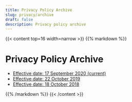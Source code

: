 ```yaml
---
title: Privacy Policy Archive
slug: privacy/archive
draft: false
description: Privacy policy archive
---
```


{{< content top=16 width=narrow >}}
{{% markdown %}}
# Privacy Policy Archive

* [Effective date: 17 September 2020 (current)](/privacy/archive/20200917)
* [Effective date: 22 October 2019](/privacy/archive/20191022)
* [Effective date: 18 October 2018](/privacy/archive/20181018)

{{% /markdown %}}
{{< /content >}}
